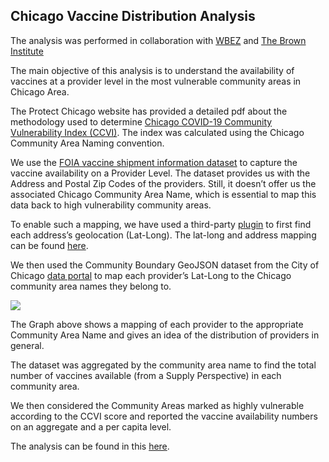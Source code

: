 ## Chicago Vaccine Distribution Analysis

The analysis was performed in collaboration with [WBEZ](https://www.wbez.org/) and [The Brown Institute](https://brown.columbia.edu/)

The main objective of this analysis is to understand the availability of vaccines at a provider level in the most vulnerable community areas in Chicago Area.

The Protect Chicago website has provided a detailed pdf about the methodology used to determine [Chicago COVID-19 Community Vulnerability Index (CCVI)](https://www.chicago.gov/content/dam/city/sites/covid/reports/012521/Community_Vulnerability_Index_012521.pdf). The index was calculated using the Chicago Community Area Naming convention.

We use the [FOIA vaccine shipment information dataset](https://github.com/smarthxg/chicago-vaccine-inequity/blob/main/Brown_Institute_for_Media_Innovation_FOIA.xlsx) to capture the vaccine availability on a Provider Level. The dataset provides us with the Address and Postal Zip Codes of the providers. Still, it doesn’t offer us the associated Chicago Community Area Name, which is essential to map this data back to high vulnerability community areas.

To enable such a mapping, we have used a third-party [plugin](https://gsuite.google.com/u/1/marketplace/app/geocoding_by_smartmonkey/1033231575312) to first find each address’s geolocation (Lat-Long). The lat-long and address mapping can be found [here](https://github.com/smarthxg/chicago-vaccine-inequity/blob/main/doses_by_provider.csv).

We then used the Community Boundary GeoJSON dataset from the City of Chicago [data portal](https://data.cityofchicago.org/Facilities-Geographic-Boundaries/Boundaries-Community-Areas-current-/cauq-8yn6) to map each provider’s Lat-Long to the Chicago community area names they belong to.

![](https://github.com/smarthxg/chicago-vaccine-inequity/blob/main/provider_viz.png)

The Graph above shows a mapping of each provider to the appropriate Community Area Name and gives an idea of the distribution of providers in general.

The dataset was aggregated by the community area name to find the total number of vaccines available (from a Supply Perspective) in each community area.

We then considered the Community Areas marked as highly vulnerable according to the CCVI score and reported the vaccine availability numbers on an aggregate and a per capita level.

The analysis can be found in this [here](https://github.com/smarthxg/chicago-vaccine-inequity/blob/main/Provider_Address_%2B_Lat_Long_%2B_Community_Mapping.ipynb).
